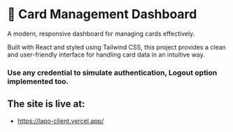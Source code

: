 # 📇 Card Management Dashboard

A modern, responsive dashboard for managing cards effectively.

Built with React and styled using Tailwind CSS, this project provides a clean and user-friendly interface for handling card data in an intuitive way.

### Use any credential to simulate authentication, Logout option implemented too.

## The site is live at:

- https://lapo-client.vercel.app/
